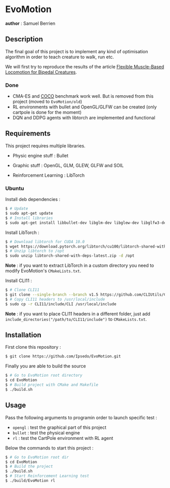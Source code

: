 # EvoMotion
__author__ : Samuel Berrien

## Description
The final goal of this project is to implement any kind of optimisation algorithm in order to teach creature to walk, run etc.

We will first try to reproduce the results of the article [Flexible Muscle-Based Locomotion for Bipedal Creatures](https://www.goatstream.com/research/papers/SA2013/SA2013.pdf).

### Done
* CMA-ES and [COCO](https://github.com/numbbo/coco) benchmark work well. But is removed from this project (moved to `EvoMotion/old`)
* RL environments with bullet and OpenGL/GLFW can be created (only cartpole is done for the moment)
* DQN and DDPG agents with libtorch are implemented and functional


## Requirements
This project requires multiple libraries.

* Physic engine stuff : Bullet

* Graphic stuff : OpenGL, GLM, GLEW, GLFW and SOIL

* Reinforcement Learning : LibTorch

### Ubuntu
Install deb dependencies :
```bash
$ # Update
$ sudo apt-get update
$ # Install libraries
$ sudo apt-get install libbullet-dev libglm-dev libglew-dev libglfw3-dev libsoil-dev
```
Install LibTorch :
```bash
$ # Download libtorch for CUDA 10.0
$ wget https://download.pytorch.org/libtorch/cu100/libtorch-shared-with-deps-1.2.0.zip
$ # Unzip libtorch to /opt
$ sudo unzip libtorch-shared-with-deps-latest.zip -d /opt
```
__Note__ : if you want to extract LibTorch in a custom directory you need to modify EvoMotion's `CMakeLists.txt`.

Install CLI11 :
```bash
$ # Clone CLI11
$ git clone --single-branch --branch v1.5 https://github.com/CLIUtils/CLI11.git
$ # Copy CLI11 headers to /usr/local/include
$ sudo cp -r CLI11/include/CLI /usr/local/include
```
__Note__ : if you want to place CLI11 headers in a different folder, just add `include_directories("/path/to/CLI11/include")` to `CMakeLists.txt`.

## Installation
First clone this repository :
```bash
$ git clone https://github.com/Ipsedo/EvoMotion.git
```

Finally you are able to build the source
```bash
$ # Go to EvoMotion root directory
$ cd EvoMotion
$ # Build project with CMake and Makefile
$ ./build.sh
```

## Usage
Pass the following arguments to programin order to launch specific test :
* `opengl` : test the graphical part of this project
* `bullet` : test the physical engine
* `rl` : test the CartPole environment with RL agent

Below the commands to start this project :
```bash
$ # Go to EvoMotion root dir
$ cd EvoMotion
$ # Build the project
$ ./build.sh
$ # Start Reinforcement Learning test
$ ./build/EvoMotion rl
```


